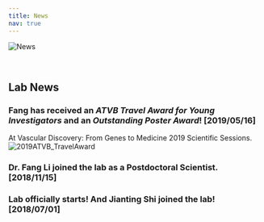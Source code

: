 ```yaml
---
title: News
nav: true
---
```

<div> 
  <img src="{{ '/images/News.gif' | absolute_url }}" alt="News" >
</div>  

&nbsp;

     
## **Lab News**
### Fang has received an _ATVB Travel Award for Young Investigators_ and an _Outstanding Poster Award_! [2019/05/16]   
At Vascular Discovery: From Genes to Medicine 2019 Scientific Sessions.     
<img src="{{ '/images/2019ATVB_TravelAward.jpg' | absolute_url }}" alt="2019ATVB_TravelAward" >
### Dr. Fang Li joined the lab as a Postdoctoral Scientist. [2018/11/15]       
### Lab officially starts! And Jianting Shi joined the lab! [2018/07/01]    
